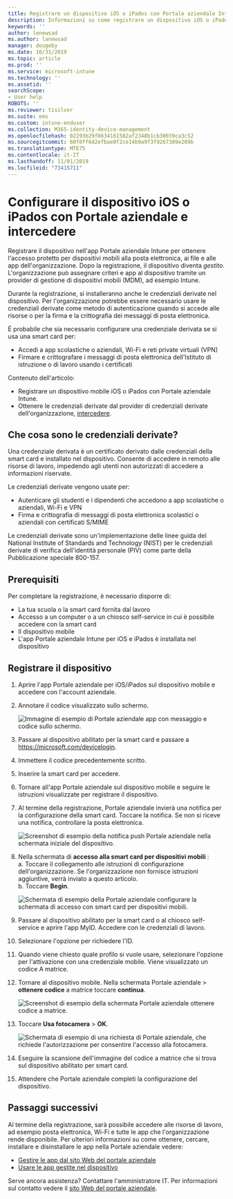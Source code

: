 ```yaml
---
title: Registrare un dispositivo iOS o iPados con Portale aziendale Intune e intercedere
description: Informazioni su come registrare un dispositivo iOS o iPados e configurare l'autenticazione delle credenziali derivate con Intercedi.
keywords: ''
author: lenewsad
ms.author: lanewsad
manager: dougeby
ms.date: 10/31/2019
ms.topic: article
ms.prod: ''
ms.service: microsoft-intune
ms.technology: ''
ms.assetid: ''
searchScope:
- User help
ROBOTS: ''
ms.reviewer: tisilver
ms.suite: ems
ms.custom: intune-enduser
ms.collection: M365-identity-device-management
ms.openlocfilehash: 02293b29f8634161582af2348b1cb30039ca3c52
ms.sourcegitcommit: 60f0ff6d2efbae0f2ce14b9a9f3f9267309e209b
ms.translationtype: MTE75
ms.contentlocale: it-IT
ms.lasthandoff: 11/01/2019
ms.locfileid: "73415711"
---
```

# <a name="set-up-ios-or-ipados-device-with-company-portal-and-intercede"></a>Configurare il dispositivo iOS o iPados con Portale aziendale e intercedere

Registrare il dispositivo nell'app Portale aziendale Intune per ottenere l'accesso protetto per dispositivi mobili alla posta elettronica, ai file e alle app dell'organizzazione.  Dopo la registrazione, il dispositivo diventa *gestito*. L'organizzazione può assegnare criteri e app al dispositivo tramite un provider di gestione di dispositivi mobili (MDM), ad esempio Intune.  

Durante la registrazione, si installeranno anche le credenziali derivate nel dispositivo. Per l'organizzazione potrebbe essere necessario usare le credenziali derivate come metodo di autenticazione quando si accede alle risorse o per la firma e la crittografia dei messaggi di posta elettronica. 

È probabile che sia necessario configurare una credenziale derivata se si usa una smart card per:

* Accedi a app scolastiche o aziendali, Wi-Fi e reti private virtuali (VPN)
* Firmare e crittografare i messaggi di posta elettronica dell'Istituto di istruzione o di lavoro usando i certificati  

Contenuto dell'articolo:  

* Registrare un dispositivo mobile iOS o iPados con Portale aziendale Intune.  
* Ottenere le credenziali derivate dal provider di credenziali derivate dell'organizzazione, [intercedere](https://www.intercede.com/).   


## <a name="what-are-derived-credentials"></a>Che cosa sono le credenziali derivate?  
Una credenziale derivata è un certificato derivato dalle credenziali della smart card e installato nel dispositivo. Consente di accedere in remoto alle risorse di lavoro, impedendo agli utenti non autorizzati di accedere a informazioni riservate.  

Le credenziali derivate vengono usate per: 
* Autenticare gli studenti e i dipendenti che accedono a app scolastiche o aziendali, Wi-Fi e VPN
* Firma e crittografia di messaggi di posta elettronica scolastici o aziendali con certificati S/MIME  

Le credenziali derivate sono un'implementazione delle linee guida del National Institute of Standards and Technology (NIST) per le credenziali derivate di verifica dell'identità personale (PIV) come parte della Pubblicazione speciale 800-157.  

## <a name="prerequisites"></a>Prerequisiti

 Per completare la registrazione, è necessario disporre di:

* La tua scuola o la smart card fornita dal lavoro
* Accesso a un computer o a un chiosco self-service in cui è possibile accedere con la smart card
* Il dispositivo mobile
* L'app Portale aziendale Intune per iOS e iPados è installata nel dispositivo


## <a name="enroll-device"></a>Registrare il dispositivo  
1. Aprire l'app Portale aziendale per iOS/iPados sul dispositivo mobile e accedere con l'account aziendale.  
2. Annotare il codice visualizzato sullo schermo.  

    ![Immagine di esempio di Portale aziendale app con messaggio e codice sullo schermo.](./media/copy-code-intercede.png)  
1. Passare al dispositivo abilitato per la smart card e passare a https://microsoft.com/devicelogin. 

1. Immettere il codice precedentemente scritto.
 
2. Inserire la smart card per accedere.   

3. Tornare all'app Portale aziendale sul dispositivo mobile e seguire le istruzioni visualizzate per registrare il dispositivo.  
4. Al termine della registrazione, Portale aziendale invierà una notifica per la configurazione della smart card. Toccare la notifica. Se non si riceve una notifica, controllare la posta elettronica.   

    ![Screenshot di esempio della notifica push Portale aziendale nella schermata iniziale del dispositivo.](./media/action-required-in-app-intercede.png)  

5. Nella schermata di **accesso alla smart card per dispositivi mobili** :  
    a. Toccare il collegamento alle istruzioni di configurazione dell'organizzazione. Se l'organizzazione non fornisce istruzioni aggiuntive, verrà inviato a questo articolo.  
    b. Toccare **Begin**.  

    ![Schermata di esempio della Portale aziendale configurare la schermata di accesso con smart card per dispositivi mobili.](./media/smart-card-info-intercede.png)  

6. Passare al dispositivo abilitato per la smart card o al chiosco self-service e aprire l'app MyID. Accedere con le credenziali di lavoro.  
7. Selezionare l'opzione per richiedere l'ID. 
8. Quando viene chiesto quale profilo si vuole usare, selezionare l'opzione per l'attivazione con una credenziale mobile. Viene visualizzato un codice A matrice.  
9. Tornare al dispositivo mobile. Nella schermata Portale aziendale > **ottenere codice** a matrice toccare **continua**.  

    ![Screenshot di esempio della schermata Portale aziendale ottenere codice a matrice.](./media/get-qr-code-intercede.png) 
 
10. Toccare **Usa fotocamera** > **OK**.  

    ![Schermata di esempio di una richiesta di Portale aziendale, che richiede l'autorizzazione per consentire l'accesso alla fotocamera.](./media/allow-cp-camera-access-intercede.png)  

11. Eseguire la scansione dell'immagine del codice a matrice che si trova sul dispositivo abilitato per smart card. 
12. Attendere che Portale aziendale completi la configurazione del dispositivo.  

## <a name="next-steps"></a>Passaggi successivi  
Al termine della registrazione, sarà possibile accedere alle risorse di lavoro, ad esempio posta elettronica, Wi-Fi e tutte le app che l'organizzazione rende disponibile. Per ulteriori informazioni su come ottenere, cercare, installare e disinstallare le app nella Portale aziendale vedere:

* [Gestire le app dal sito Web del portale aziendale](manage-apps-cpweb.md)  
* [Usare le app gestite nel dispositivo](use-managed-apps-on-your-device-ios.md)  

Serve ancora assistenza? Contattare l'amministratore IT. Per informazioni sul contatto vedere il [sito Web del portale aziendale](https://go.microsoft.com/fwlink/?linkid=2010980).
